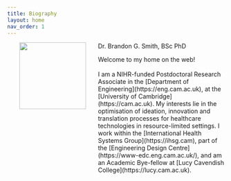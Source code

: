```yaml
---
title: Biography
layout: home
nav_order: 1
---
```


<img src="https://absi.link/prof.jpeg" style="float:left; height:11em; margin:2em; margin-top:0em; margin-bottom:2.5em"> Dr. Brandon G. Smith, BSc PhD

<p style="overflow: auto;">Welcome to my home on the web!<br><br>
I am a NIHR-funded Postdoctoral Research Associate in the [Department of Engineering](https://eng.cam.ac.uk), at the [University of Cambridge](https://cam.ac.uk). My interests lie in the optimisation of ideation, innovation and translation processes for healthcare technologies in resource-limited settings. I work within the [International Health Systems Group](https://ihsg.cam), part of the [Engineering Design Centre](https://www-edc.eng.cam.ac.uk/), and am an Academic Bye-fellow at [Lucy Cavendish College](https://lucy.cam.ac.uk).</p>
